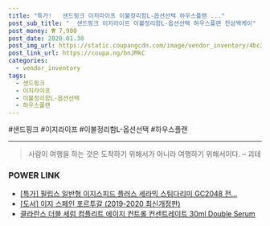 ```yaml
--- 
title: "특가!   샌드핑크 이지라이프 이불정리함L-옵션선택 하우스플랜 ..." 
post_sub_title: "  샌드핑크 이지라이프 이불정리함L-옵션선택 하우스플랜 천삼백케이" 
post_money: ₩ 7,900 
post_date: 2020.01.30 
post_img_url: https://static.coupangcdn.com/image/vendor_inventory/4bc3/bc89fd015e2fd4996846ded949ab40b8aac5d5b43ff151516a8ae3e4fe60.jpg 
post_link_url: https://coupa.ng/bnJMkC 
categories: 
  - vendor_inventory 
tags: 
  - 샌드핑크 
  - 이지라이프 
  - 이불정리함L-옵션선택 
  - 하우스플랜 
--- 
```

  #샌드핑크 #이지라이프 #이불정리함L-옵션선택 #하우스플랜 
<hr> 

> 사람이 여행을 하는 것은 도착하기 위해서가 아니라 여행하기 위해서이다. – 괴테 


### POWER LINK

* <a href="https://blog.naver.com/sakai111/221791676457" target="_blank">[특가] 필립스 일반형 이지스피드 플러스 세라믹 스팀다리미 GC2048 전...</a>
* <a href="https://blog.naver.com/fasyy4321/221776855889" target="_blank">[도서] 이지 스페인 포르투갈 (2019-2020 최신개정판)</a>
* <a href="https://blog.naver.com/fasyy4321/221782065504" target="_blank">클라란스 더블 세럼 컴플리트 에이지 컨트롤 컨센트레이트 30ml Double Serum</a>
